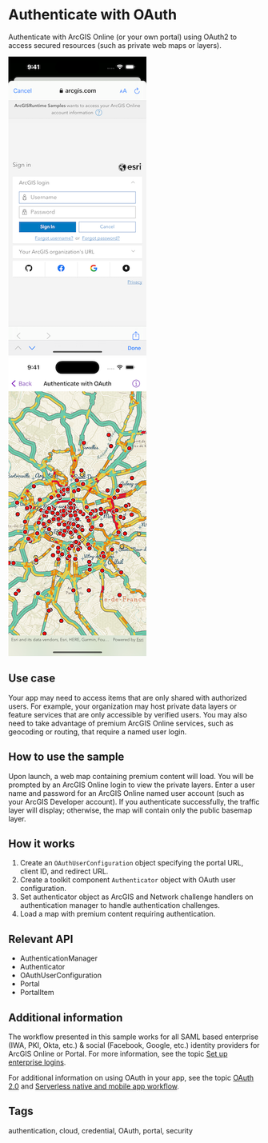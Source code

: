 # Authenticate with OAuth

Authenticate with ArcGIS Online (or your own portal) using OAuth2 to access secured resources (such as private web maps or layers).

![Login screen](authenticate-with-oauth1.png)
![Map view after authentication](authenticate-with-oauth2.png)

## Use case

Your app may need to access items that are only shared with authorized users. For example, your organization may host private data layers or feature services that are only accessible by verified users. You may also need to take advantage of premium ArcGIS Online services, such as geocoding or routing, that require a named user login.

## How to use the sample

Upon launch, a web map containing premium content will load. You will be prompted by an ArcGIS Online login to view the private layers. Enter a user name and password for an ArcGIS Online named user account (such as your ArcGIS Developer account). If you authenticate successfully, the traffic layer will display; otherwise, the map will contain only the public basemap layer.

## How it works

1. Create an `OAuthUserConfiguration` object specifying the portal URL, client ID, and redirect URL.
2. Create a toolkit component `Authenticator` object with OAuth user configuration.
3. Set authenticator object as ArcGIS and Network challenge handlers on authentication manager to handle authentication challenges.
4. Load a map with premium content requiring authentication.

## Relevant API

* AuthenticationManager
* Authenticator
* OAuthUserConfiguration
* Portal
* PortalItem

## Additional information

The workflow presented in this sample works for all SAML based enterprise (IWA, PKI, Okta, etc.) & social (Facebook, Google, etc.) identity providers for ArcGIS Online or Portal. For more information, see the topic [Set up enterprise logins](https://doc.arcgis.com/en/arcgis-online/administer/enterprise-logins.htm).

For additional information on using OAuth in your app, see the topic [OAuth 2.0](https://developers.arcgis.com/documentation/mapping-apis-and-services/security/oauth-2.0/) and [Serverless native and mobile app workflow](https://developers.arcgis.com/documentation/mapping-apis-and-services/security/arcgis-identity/serverless-native-apps/).

## Tags

authentication, cloud, credential, OAuth, portal, security
